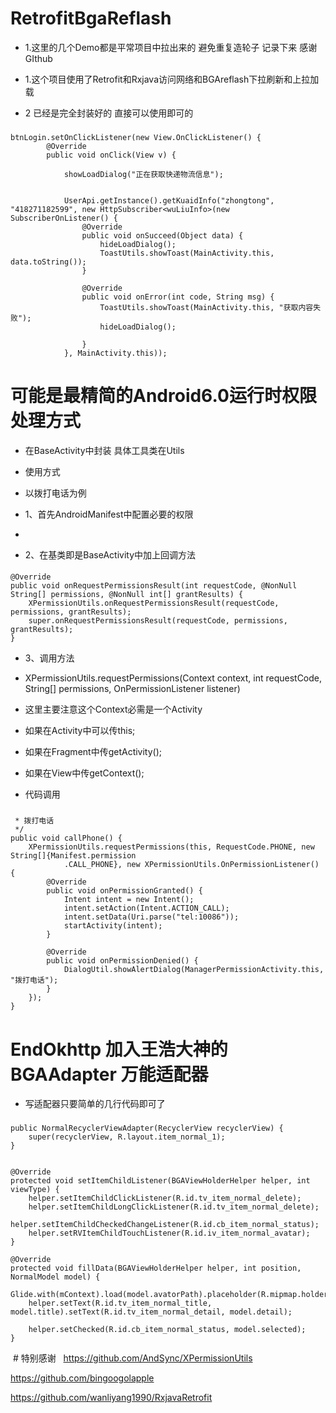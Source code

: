 # RetrofitBgaReflash
* 1.这里的几个Demo都是平常项目中拉出来的 避免重复造轮子 记录下来 感谢GIthub 

* 1.这个项目使用了Retrofit和Rxjava访问网络和BGAreflash下拉刷新和上拉加载

* 2 已经是完全封装好的 直接可以使用即可的

###
 
	btnLogin.setOnClickListener(new View.OnClickListener() {
            @Override
            public void onClick(View v) {

                showLoadDialog("正在获取快递物流信息");


                UserApi.getInstance().getKuaidInfo("zhongtong", "418271182599", new HttpSubscriber<wuLiuInfo>(new SubscriberOnListener() {
                    @Override
                    public void onSucceed(Object data) {
                        hideLoadDialog();
                        ToastUtils.showToast(MainActivity.this, data.toString());
                    }

                    @Override
                    public void onError(int code, String msg) {
                        ToastUtils.showToast(MainActivity.this, "获取内容失败");
                        hideLoadDialog();

                    }
                }, MainActivity.this));




				
# 可能是最精简的Android6.0运行时权限处理方式 
* 在BaseActivity中封装 具体工具类在Utils 
* 使用方式

* 以拨打电话为例

* 1、首先AndroidManifest中配置必要的权限

* <uses-permission android:name="android.permission.CALL_PHONE"/>

* 2、在基类即是BaseActivity中加上回调方法 



####  
    @Override
    public void onRequestPermissionsResult(int requestCode, @NonNull String[] permissions, @NonNull int[] grantResults) {
        XPermissionUtils.onRequestPermissionsResult(requestCode, permissions, grantResults);
        super.onRequestPermissionsResult(requestCode, permissions, grantResults);
    }
* 3、调用方法

* XPermissionUtils.requestPermissions(Context context, int requestCode, String[] permissions, OnPermissionListener listener)
* 这里主要注意这个Context必需是一个Activity

* 如果在Activity中可以传this;

* 如果在Fragment中传getActivity();

* 如果在View中传getContext();

* 代码调用

###  
     * 拨打电话
     */
    public void callPhone() {
        XPermissionUtils.requestPermissions(this, RequestCode.PHONE, new String[]{Manifest.permission
                .CALL_PHONE}, new XPermissionUtils.OnPermissionListener() {
            @Override
            public void onPermissionGranted() {
                Intent intent = new Intent();
                intent.setAction(Intent.ACTION_CALL);
                intent.setData(Uri.parse("tel:10086"));
                startActivity(intent);
            }

            @Override
            public void onPermissionDenied() {
                DialogUtil.showAlertDialog(ManagerPermissionActivity.this, "拨打电话");
            }
        });
    }


# EndOkhttp 加入王浩大神的BGAAdapter 万能适配器 


* 写适配器只要简单的几行代码即可了


### 
    public NormalRecyclerViewAdapter(RecyclerView recyclerView) {
        super(recyclerView, R.layout.item_normal_1);
    }


    @Override
    protected void setItemChildListener(BGAViewHolderHelper helper, int viewType) {
        helper.setItemChildClickListener(R.id.tv_item_normal_delete);
        helper.setItemChildLongClickListener(R.id.tv_item_normal_delete);
        helper.setItemChildCheckedChangeListener(R.id.cb_item_normal_status);
        helper.setRVItemChildTouchListener(R.id.iv_item_normal_avatar);
    }

    @Override
    protected void fillData(BGAViewHolderHelper helper, int position, NormalModel model) {
        Glide.with(mContext).load(model.avatorPath).placeholder(R.mipmap.holder_avatar).error(R.mipmap.holder_avatar).into(helper.getImageView(R.id.iv_item_normal_avatar));
        helper.setText(R.id.tv_item_normal_title, model.title).setText(R.id.tv_item_normal_detail, model.detail);

        helper.setChecked(R.id.cb_item_normal_status, model.selected);
    }







  # 特别感谢 
   
  https://github.com/AndSync/XPermissionUtils
 
  https://github.com/bingoogolapple
  
  https://github.com/wanliyang1990/RxjavaRetrofit
  
    
